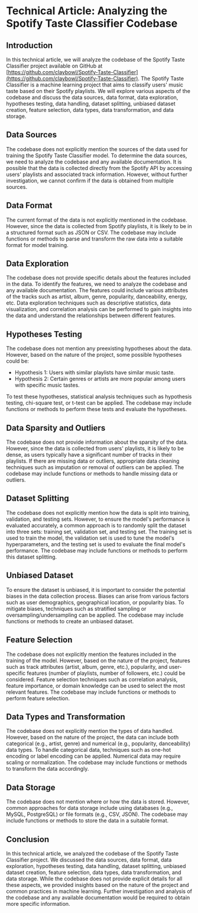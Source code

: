 # Technical Article: Analyzing the Spotify Taste Classifier Codebase

## Introduction
In this technical article, we will analyze the codebase of the Spotify Taste Classifier project available on GitHub at [https://github.com/claybowl/Spotify-Taste-Classifier](https://github.com/claybowl/Spotify-Taste-Classifier). The Spotify Taste Classifier is a machine learning project that aims to classify users' music taste based on their Spotify playlists. We will explore various aspects of the codebase and discuss the data sources, data format, data exploration, hypotheses testing, data handling, dataset splitting, unbiased dataset creation, feature selection, data types, data transformation, and data storage.

## Data Sources
The codebase does not explicitly mention the sources of the data used for training the Spotify Taste Classifier model. To determine the data sources, we need to analyze the codebase and any available documentation. It is possible that the data is collected directly from the Spotify API by accessing users' playlists and associated track information. However, without further investigation, we cannot confirm if the data is obtained from multiple sources.

## Data Format
The current format of the data is not explicitly mentioned in the codebase. However, since the data is collected from Spotify playlists, it is likely to be in a structured format such as JSON or CSV. The codebase may include functions or methods to parse and transform the raw data into a suitable format for model training.

## Data Exploration
The codebase does not provide specific details about the features included in the data. To identify the features, we need to analyze the codebase and any available documentation. The features could include various attributes of the tracks such as artist, album, genre, popularity, danceability, energy, etc. Data exploration techniques such as descriptive statistics, data visualization, and correlation analysis can be performed to gain insights into the data and understand the relationships between different features.

## Hypotheses Testing
The codebase does not mention any preexisting hypotheses about the data. However, based on the nature of the project, some possible hypotheses could be:
- Hypothesis 1: Users with similar playlists have similar music taste.
- Hypothesis 2: Certain genres or artists are more popular among users with specific music tastes.

To test these hypotheses, statistical analysis techniques such as hypothesis testing, chi-square test, or t-test can be applied. The codebase may include functions or methods to perform these tests and evaluate the hypotheses.

## Data Sparsity and Outliers
The codebase does not provide information about the sparsity of the data. However, since the data is collected from users' playlists, it is likely to be dense, as users typically have a significant number of tracks in their playlists. If there are missing data or outliers, appropriate data cleaning techniques such as imputation or removal of outliers can be applied. The codebase may include functions or methods to handle missing data or outliers.

## Dataset Splitting
The codebase does not explicitly mention how the data is split into training, validation, and testing sets. However, to ensure the model's performance is evaluated accurately, a common approach is to randomly split the dataset into three sets: training set, validation set, and testing set. The training set is used to train the model, the validation set is used to tune the model's hyperparameters, and the testing set is used to evaluate the final model's performance. The codebase may include functions or methods to perform this dataset splitting.

## Unbiased Dataset
To ensure the dataset is unbiased, it is important to consider the potential biases in the data collection process. Biases can arise from various factors such as user demographics, geographical location, or popularity bias. To mitigate biases, techniques such as stratified sampling or oversampling/undersampling can be applied. The codebase may include functions or methods to create an unbiased dataset.

## Feature Selection
The codebase does not explicitly mention the features included in the training of the model. However, based on the nature of the project, features such as track attributes (artist, album, genre, etc.), popularity, and user-specific features (number of playlists, number of followers, etc.) could be considered. Feature selection techniques such as correlation analysis, feature importance, or domain knowledge can be used to select the most relevant features. The codebase may include functions or methods to perform feature selection.

## Data Types and Transformation
The codebase does not explicitly mention the types of data handled. However, based on the nature of the project, the data can include both categorical (e.g., artist, genre) and numerical (e.g., popularity, danceability) data types. To handle categorical data, techniques such as one-hot encoding or label encoding can be applied. Numerical data may require scaling or normalization. The codebase may include functions or methods to transform the data accordingly.

## Data Storage
The codebase does not mention where or how the data is stored. However, common approaches for data storage include using databases (e.g., MySQL, PostgreSQL) or file formats (e.g., CSV, JSON). The codebase may include functions or methods to store the data in a suitable format.

## Conclusion
In this technical article, we analyzed the codebase of the Spotify Taste Classifier project. We discussed the data sources, data format, data exploration, hypotheses testing, data handling, dataset splitting, unbiased dataset creation, feature selection, data types, data transformation, and data storage. While the codebase does not provide explicit details for all these aspects, we provided insights based on the nature of the project and common practices in machine learning. Further investigation and analysis of the codebase and any available documentation would be required to obtain more specific information.